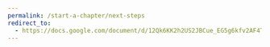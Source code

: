 ```yaml
---
permalink: /start-a-chapter/next-steps
redirect_to:
  - https://docs.google.com/document/d/12Qk6KK2h2US2JBCue_EG5g6kfv2AF4TuFSKm6U55XGI/edit?usp=sharing
---
```

